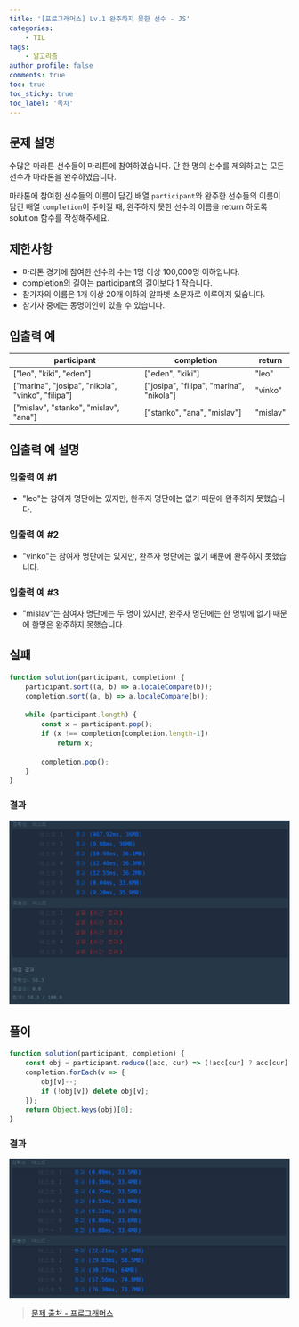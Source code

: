 ```yaml
---
title: '[프로그래머스] Lv.1 완주하지 못한 선수 - JS'
categories:
    - TIL
tags:
    - 알고리즘
author_profile: false
comments: true
toc: true
toc_sticky: true
toc_label: '목차'
---
```


## 문제 설명
수많은 마라톤 선수들이 마라톤에 참여하였습니다. 단 한 명의 선수를 제외하고는 모든 선수가 마라톤을 완주하였습니다.

마라톤에 참여한 선수들의 이름이 담긴 배열 `participant`와 완주한 선수들의 이름이 담긴 배열 `completion`이 주어질 때, 완주하지 못한 선수의 이름을 return 하도록 solution 함수를 작성해주세요.

## 제한사항
* 마라톤 경기에 참여한 선수의 수는 1명 이상 100,000명 이하입니다.
* completion의 길이는 participant의 길이보다 1 작습니다.
* 참가자의 이름은 1개 이상 20개 이하의 알파벳 소문자로 이루어져 있습니다.
* 참가자 중에는 동명이인이 있을 수 있습니다.

## 입출력 예

| participant                                       	| completion                               	| return   	|
|---------------------------------------------------	|------------------------------------------	|----------	|
| ["leo", "kiki", "eden"]                           	| ["eden", "kiki"]                         	| "leo"    	|
| ["marina", "josipa", "nikola", "vinko", "filipa"] 	| ["josipa", "filipa", "marina", "nikola"] 	| "vinko"  	|
| ["mislav", "stanko", "mislav", "ana"]             	| ["stanko", "ana", "mislav"]              	| "mislav" 	|

## 입출력 예 설명
### 입출력 예 #1
* "leo"는 참여자 명단에는 있지만, 완주자 명단에는 없기 때문에 완주하지 못했습니다.

### 입출력 예 #2
* "vinko"는 참여자 명단에는 있지만, 완주자 명단에는 없기 때문에 완주하지 못했습니다.

### 입출력 예 #3
* "mislav"는 참여자 명단에는 두 명이 있지만, 완주자 명단에는 한 명밖에 없기 때문에 한명은 완주하지 못했습니다.

## 실패
```javascript
function solution(participant, completion) {
    participant.sort((a, b) => a.localeCompare(b));
    completion.sort((a, b) => a.localeCompare(b));
    
    while (participant.length) {
        const x = participant.pop();
        if (x !== completion[completion.length-1])
            return x;
            
        completion.pop();
    }
}
```

### 결과
![result1](/assets/images/2023/09/12/algorithm-65-result1.png)

## 풀이
```javascript
function solution(participant, completion) {
    const obj = participant.reduce((acc, cur) => (!acc[cur] ? acc[cur] = 1 : acc[cur]++, acc), {});
    completion.forEach(v => {
        obj[v]--;
        if (!obj[v]) delete obj[v];
    });
    return Object.keys(obj)[0];
}
```

### 결과
![result2](/assets/images/2023/09/12/algorithm-65-result2.png)

>[문제 출처 - 프로그래머스](https://school.programmers.co.kr/learn/courses/30/lessons/42576)